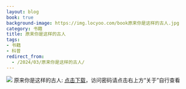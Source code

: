 ```yaml
---
layout: blog
book: true
background-image: https://img.locyoo.com/book原来你是这样的古人.jpg
category: 书籍
title: 原来你是这样的古人
tags:
- 书籍
- 科普
redirect_from:
  - /2024/03/原来你是这样的古人/
---
```

![](https://img.locyoo.com/book原来你是这样的古人.jpg)
原来你是这样的古人: <a name = "ref1" href="https://url18.ctfile.com/f/50983618-1319974066-f84c6a?p=3619">点击下载</a>，访问密码请点击右上方“关于”自行查看